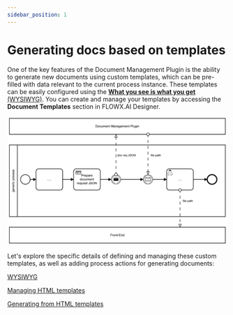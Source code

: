 ```yaml
---
sidebar_position: 1
---
```


# Generating docs based on templates

One of the key features of the Document Management Plugin is the ability to generate new documents using custom templates, which can be pre-filled with data relevant to the current process instance. These templates can be easily configured using the [**What you see is what you get** (WYSIWYG)](../../../../wysiwyg.md). You can create and manage your templates by accessing the **Document Templates** section in FLOWX.AI Designer.

![](../../../../../img/docs_plugin_template.png)

Let's explore the specific details of defining and managing these custom templates, as well as adding process actions for generating documents:

[WYSIWYG](../../../../wysiwyg.md)

[Managing HTML templates](managing-html-templates.md)

[Generating from HTML templates](generating-from-html-templates.md)
